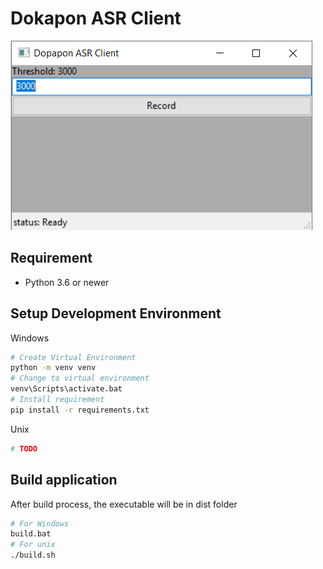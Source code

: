 # Dokapon ASR Client

![Screenshot](https://raw.githubusercontent.com/nekoteoj/asr-dokapon-client/master/screenshot/client.png)

## Requirement

* Python 3.6 or newer

## Setup Development Environment

Windows

```sh
# Create Virtual Environment
python -m venv venv
# Change to virtual environment
venv\Scripts\activate.bat
# Install requirement
pip install -r requirements.txt
```

Unix

```sh
# TODO
```

## Build application

After build process, the executable will be in dist folder

```sh
# For Windows
build.bat
# For unix
./build.sh
```
